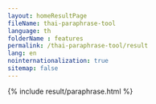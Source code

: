 ```yaml
---
layout: homeResultPage
fileName: thai-paraphrase-tool
language: th
folderName : features
permalink: /thai-paraphrase-tool/result
lang: en
nointernationalization: true
sitemap: false
---
```

{% include result/paraphrase.html %}

<script src="/js/result/paraprashing.js" data-foldername="{{page.folderName}}" data-lang="{{page.lang}}"></script>